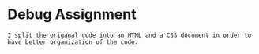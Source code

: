 # Debug Assignment
```
I split the origanal code into an HTML and a CSS document in order to have better organization of the code.
```
